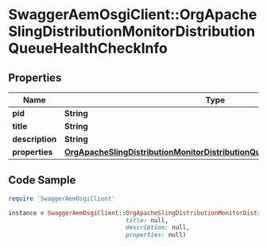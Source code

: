 # SwaggerAemOsgiClient::OrgApacheSlingDistributionMonitorDistributionQueueHealthCheckInfo

## Properties

Name | Type | Description | Notes
------------ | ------------- | ------------- | -------------
**pid** | **String** |  | [optional] 
**title** | **String** |  | [optional] 
**description** | **String** |  | [optional] 
**properties** | [**OrgApacheSlingDistributionMonitorDistributionQueueHealthCheckProperties**](OrgApacheSlingDistributionMonitorDistributionQueueHealthCheckProperties.md) |  | [optional] 

## Code Sample

```ruby
require 'SwaggerAemOsgiClient'

instance = SwaggerAemOsgiClient::OrgApacheSlingDistributionMonitorDistributionQueueHealthCheckInfo.new(pid: null,
                                 title: null,
                                 description: null,
                                 properties: null)
```



